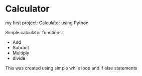 # Calculator
my first project: Calculator using Python 

Simple calculator functions:

- Add
- Subract 
- Multiply
- divide

This was created using simple while loop and if else statements
